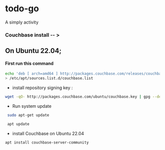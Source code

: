 # todo-go
A simply activity


### Couchbase install -- >
## On Ubuntu 22.04;
#### First run this command
```bash
echo 'deb [ arch=amd64 ] http://packages.couchbase.com/releases/couchbase-server/community/deb/ focal focal/main' \
> /etc/apt/sources.list.d/couchbase.list
```
* install repository signing key :
```bash
wget -qO- http://packages.couchbase.com/ubuntu/couchbase.key | gpg --dearmor > /etc/apt/trusted.gpg.d/couchbase.gpg
```
* Run system update
```bash
 sudo apt-get update

 apt update
```
* install Couchbase on Ubuntu 22.04
```bash
apt install couchbase-server-community
```
